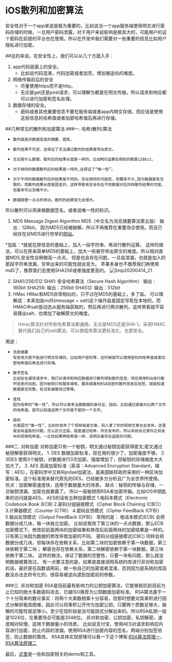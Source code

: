 # iOS散列和加密算法
安全性对于一个app来说是极为重要的，比如说当一个app服务端使用明文进行密码存储的时候，一旦用户密码泄露，对于用户来说影响是极其大的，可能用户的这个密码在前提的平台也在使用。所以在开发中我们需要对一些重要的信息比如用户隐私进行加密。

##总的来说，在安全性上，我们可以从几个方面入手：
1. app代码层面上的安全。
    *  比如说代码混淆，代码加密或者加壳，增加被逆向的难度。
2. 网络传输前后的安全
    *  尽量使用https而不是http。
    *  无论是get还是post请求，可以理解为都是在明文传输。所以请求和响应都可以进行加密和签名处理。
3. 数据存储的安全。
   *  密码或者其他重要信息不要在服务端或者app内明文存储，而应该是使用这些信息的哈希值或者加密哈希值后再进行存储。

##几种常见的散列和加密算法
###一. 哈希(散列)算法
*     散列就是对数据信息的摘要，提炼。
*     散列结果不可逆，这保证了无法通过散列的结果推导出原文。
*     无论是什么数据，散列后的结果长度是一样的，比如MD5运算后得到的都是128bit。
*     对于相同的数据散列后的结果是一样的,这保证了“唯一性”。
*     对于不同的数据散列后的结果是不同的。存在相同的可能性，但概率不大,因为数据是有无限的，而散列结果长度是固定的，这样导致肯定会存在不同数据对应同样散列结果的可能,但基本可以忽略不计。
*     数据随便一点点的改动，散列的结果变化会很大。

所以散列可以用来做数据签名，或者说唯一性的标识。
1. MD5
Message Digest Algorithm MD5（中文名为消息摘要算法第五版）
输出：128bit。
因为MD5已经被破解，所以不再推荐在重要场合使用。而且已经存在对MD5进行穷举的[网站](https://www.cmd5.com/)。

*加盐：*就是在原信息的基础上，加入一段字符串，再进行散列运算。
这样的做法，可以在原来简单MD5的基础上，加大一些被穷举出原文的难度。所以相对直接MD5,安全性会稍微高一点点。
但是也会存在问题，一旦盐泄漏，也就是加入的那段字符串泄漏，穷举出来的可能性就会变大。
苹果本身也不推荐我们再使用md5了，推荐我们去使用SHA256或者强度更高的。
![Snip20200414_21](media/15868313128709/Snip20200414_21.png)

2. SHA1/256/512
   SHA1:  安全哈希算法（Secure Hash Algorithm）
   输出： 160bit
   SHA256:
   输出：256bit
   SHA512:
   输出：512bit
3. HMac
HMac和MD5非常相似的，只不过在MD5的基础上，多了盐。
可以理解成：本来加盐md5(message + salt)这个操作盐是固定写死在本地的，而HMAC中salt是动态从服务端获取的，然后再进行两次散列。这样黑客就不容易猜出salt，也增加了破解原文的难度。

> Hmac算法针对所有哈希算法都通用，无论是MD5还是SHA-1。采用HMAC替代我们自己的salt算法，可以使程序算法更标准化，也更安全。

用途：
*     消息摘要
      有些地方是不能进行明文存储的，比如用户密码等，这时候就可以使用密码的哈希值或者加密哈希值后再去进行存储。
*     数字签名
      比如在在通信请求中，我们对请求和响应数据进行散列得到散列信息，然后使用RSA进行散列信息的加密。因为秘钥只有服务端有，服务端拿到RSA加密的散列信息后验签，就能知道数据是否完整，有没有被篡改过等等。
*     查找
      因为哈希的“唯一性”，所以可以拿来当做数据的身份证，指纹。比如通过直接对比两个文件的哈希值，就可以知道这两个文件是不是同一个文件。
*     版权
      也是因为“唯一性”，比如你发布了个视频或者文章，别人拿了你的视频文章也去发布，这里就会有盗版的问题，怎么区分正版，就是通过哈希，你先发布的，所以系统会记录你之前发布的视频哈希值，一比较如果两哈希值一样，说明后者存在盗版的问题。
    

###二. 对称加密
对称加密只有一个秘钥，明文通过秘钥加密获得密文;密文通过秘钥解密获得明文。
    1. DES
        数据加密标准，现在用的很少了，加密强度不够。
    2. 3DES
        使用3个秘钥，对数据进行3次加密，强度增加了，但秘钥的存储难度大大加大了。
    3. AES
       高级加密标准（英语：Advanced Encryption Standard，缩写：AES），在密码学中又称Rijndael加密法，是美国联邦政府采用的一种区块加密标准。这个标准用来替代原先的DES，已经被多方分析且广为全世界所使用。
    优点：加密解密速度快，适用于数据量大的场景。
    缺点：秘钥的传输与存储，一旦秘钥泄漏，加密也就暴露了。
    所以一般秘钥用RSA来加密传输。比如iOS中钥匙串的访问就是AES。
    AES的话有五种加密模式
    1.电码本模式（Electronic Codebook Book (ECB)
    2.密码分组链接模式（Cipher Block Chaining (CBC)）
    3.计算器模式（Counter (CTR)）
    4.密码反馈模式（Cipher FeedBack (CFB)）
    5.输出反馈模式（Output FeedBack (OFB)）
    常用的是：
    电话本模式(ECB)
        会把数据分成几块，每一块独立加密。
        比如说我改了第三块的一点点数据，那么ECB加密模式下，修改前前面两块的加密结果和修改后前面两块的加密结果是一样的。只有第三块因为数据的修改导致加密的不同。
    密码分组链接模式(CBC)
        同样会把数据分成几块，但每块存在依赖关系，比如第二块的加密依赖于第一块数据，第三块依赖于第二块；
        解密也存在依赖关系，第二块解密依赖于第一块数据，第三块依赖于第二块。
        这样的做法，保证了数据的完整性，只要一块有问题，那么就说明数据被篡改过。
    有一点要注意的是，如果是直接调用系统的库进行非对称加密的话，最好是在函数调用前，做一些自己的加密或者混淆，否则因为是系统的库函数没办法去符号化的，很容易被逆向逮到加密前的参数。
    
###三. 非对称加密
RSA是目前最有影响力的公钥加密算法，它能够抵抗到目前为止已知的绝大多数密码攻击，已被ISO推荐为公钥数据加密标准。
    RSA算法基于一个十分简单的数论事实：将两个大素数相乘十分容易，但那时想要对其乘积进行因式分解却极其困难，因此可以将乘积公开作为加密公钥，只要两个质数足够大，破解的可能性就足够小。至少在现阶段是没可能因式分解出来的。所以RSA私钥一般是1024位，在重要场合可能是2048位。
    非对称加密，公钥加密，私钥解密，速度相对较慢，适用于数据量小的场景。
    比如说支付宝，使用AES对请求和响应内容进行加密，防止内容的泄漏。使用RSA进行加密内容的签名，两端分别加签验签，防止数据的篡改。
 RSA具体实现原理可以看一下这个博客:[RSA算法原理一](https://www.ruanyifeng.com/blog/2013/06/rsa_algorithm_part_one.html)，[RSA算法原理二](http://www.ruanyifeng.com/blog/2013/07/rsa_algorithm_part_two.html)
 
  最后，[这里](https://github.com/duiyueliu/iOSEncrypt-Hash)是一些和加密相关的demo和工具。





